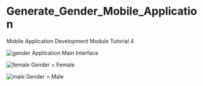 # Generate_Gender_Mobile_Application
Mobile Application Development Module Tutorial 4

![gender](https://github.com/LosathiKK/Generate_Gender_Mobile_Application/assets/99089122/78309649-725c-4c69-8331-d6429a1dcaeb) 
Application Main Interface

![female](https://github.com/LosathiKK/Generate_Gender_Mobile_Application/assets/99089122/e3765683-784f-4799-a8d4-d74f3c161b75) 
Gender = Female

![male](https://github.com/LosathiKK/Generate_Gender_Mobile_Application/assets/99089122/36c26059-804f-4397-bc98-5839bc3e38b7)
Gender = Male
